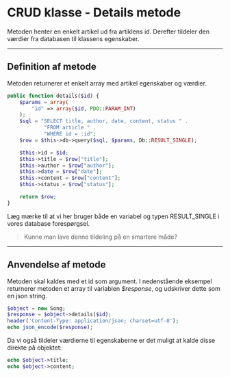 # CRUD klasse - Details metode
Metoden henter en enkelt artikel ud fra artiklens id. Derefter tildeler den værdier fra databasen til klassens egenskaber.
___
## Definition af metode
Metoden returnerer et enkelt array med artikel egenskaber og værdier.

```php
public function details($id) {
    $params = array(
        "id" => array($id, PDO::PARAM_INT)
    );
    $sql = "SELECT title, author, date, content, status " .
            "FROM article " .
            "WHERE id = :id";
    $row = $this->db->query($sql, $params, Db::RESULT_SINGLE);

    $this->id = $id;
    $this->title = $row["title"];
    $this->author = $row["author"];
    $this->date = $row["date"];
    $this->content = $row["content"];
    $this->status = $row["status"];

    return $row;
}
```
Læg mærke til at vi her bruger både en variabel og typen RESULT_SINGLE i vores database forespørgsel.

> Kunne man lave denne tildeling på en smartere måde?
___
## Anvendelse af metode
Metoden skal kaldes med et id som argument. I nedenstående eksempel returnerer metoden et array til variablen *$response*, og udskriver dette som en json string.
```php
$object = new Song;
$response = $object->details($id);
header('Content-Type: application/json; charset=utf-8');
echo json_encode($response);
```
Da vi også tildeler værdierne til egenskaberne er det muligt at kalde disse direkte på objektet:
```php
echo $object->title;
echo $object->content;
```


